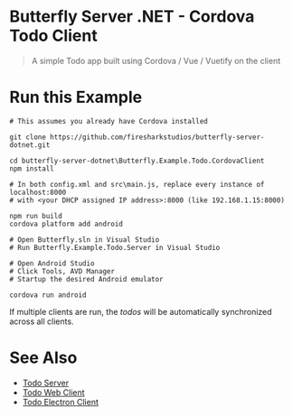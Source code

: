 # Butterfly Server .NET - Cordova Todo Client

> A simple Todo app built using Cordova / Vue / Vuetify on the client


# Run this Example

```
# This assumes you already have Cordova installed

git clone https://github.com/firesharkstudios/butterfly-server-dotnet.git

cd butterfly-server-dotnet\Butterfly.Example.Todo.CordovaClient
npm install

# In both config.xml and src\main.js, replace every instance of localhost:8000
# with <your DHCP assigned IP address>:8000 (like 192.168.1.15:8000)

npm run build
cordova platform add android

# Open Butterfly.sln in Visual Studio
# Run Butterfly.Example.Todo.Server in Visual Studio

# Open Android Studio
# Click Tools, AVD Manager
# Startup the desired Android emulator

cordova run android
```

If multiple clients are run, the *todos* will be automatically synchronized across all clients.

# See Also

- [Todo Server](https://github.com/firesharkstudios/butterfly-server-dotnet/tree/master/Butterfly.Example.Todo.Server)
- [Todo Web Client](https://github.com/firesharkstudios/butterfly-server-dotnet/tree/master/Butterfly.Example.Todo.Client)
- [Todo Electron Client](https://github.com/firesharkstudios/butterfly-server-dotnet/tree/master/Butterfly.Example.Todo.ElectronClient)

